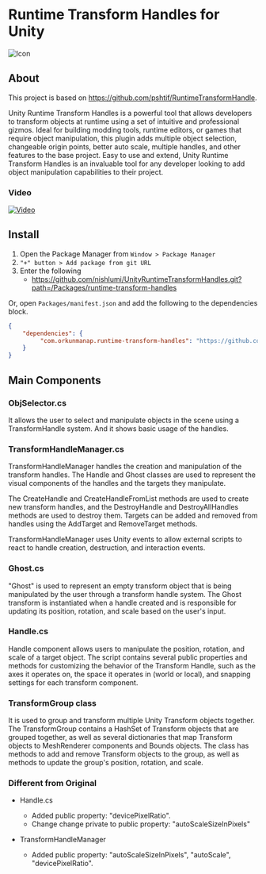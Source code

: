 # Runtime Transform Handles for Unity 

![Icon](https://i.imgur.com/NRdmzlQ.png)

## About

This project is based on https://github.com/pshtif/RuntimeTransformHandle. 

Unity Runtime Transform Handles is a powerful tool that allows developers to transform objects at runtime using a set of intuitive and professional gizmos. Ideal for building modding tools, runtime editors, or games that require object manipulation, this plugin adds multiple object selection, changeable origin points, better auto scale, multiple handles, and other features to the base project. Easy to use and extend, Unity Runtime Transform Handles is an invaluable tool for any developer looking to add object manipulation capabilities to their project.

### Video
[![Video](https://i.imgur.com/OSXsYXA.png)](https://www.youtube.com/watch?v=-6tpim397F0)

## Install

1. Open the Package Manager from `Window > Package Manager`
2. `"+" button > Add package from git URL`
3. Enter the following
   * https://github.com/nishlumi/UnityRuntimeTransformHandles.git?path=/Packages/runtime-transform-handles

Or, open `Packages/manifest.json` and add the following to the dependencies block.

```json
{
    "dependencies": {
         "com.orkunmanap.runtime-transform-handles": "https://github.com/manaporkun/UnityRuntimeTransformHandles.git?path=/Packages/runtime-transform-handles/"
    }
}
```

## Main Components

### ObjSelector.cs

It allows the user to select and manipulate objects in the scene using a TransformHandle system. And it shows basic usage of the handles.

### TransformHandleManager.cs

TransformHandleManager handles the creation and manipulation of the transform handles. The Handle and Ghost classes are used to represent the visual components of the handles and the targets they manipulate.

The CreateHandle and CreateHandleFromList methods are used to create new transform handles, and the DestroyHandle and DestroyAllHandles methods are used to destroy them. Targets can be added and removed from handles using the AddTarget and RemoveTarget methods.

TransformHandleManager uses Unity events to allow external scripts to react to handle creation, destruction, and interaction events.

### Ghost.cs

"Ghost" is used to represent an empty transform object that is being manipulated by the user through a transform handle system. The Ghost transform is instantiated when a handle created and is responsible for updating its position, rotation, and scale based on the user's input.

### Handle.cs

Handle component allows users to manipulate the position, rotation, and scale of a target object. The script contains several public properties and methods for customizing the behavior of the Transform Handle, such as the axes it operates on, the space it operates in (world or local), and snapping settings for each transform component.

### TransformGroup class

It is used to group and transform multiple Unity Transform objects together. The TransformGroup contains a HashSet of Transform objects that are grouped together, as well as several dictionaries that map Transform objects to MeshRenderer components and Bounds objects. The class has methods to add and remove Transform objects to the group, as well as methods to update the group's position, rotation, and scale.



### Different from Original

* Handle.cs

  - Added public property: "devicePixelRatio".
  - Change change private to public property: "autoScaleSizeInPixels"

* TransformHandleManager

  - Added public property: "autoScaleSizeInPixels", "autoScale", "devicePixelRatio".